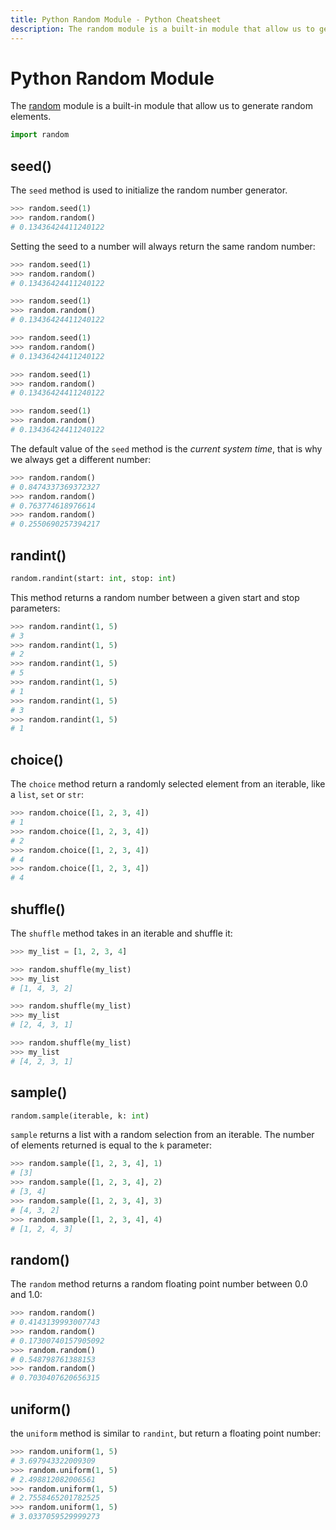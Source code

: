 ```yaml
---
title: Python Random Module - Python Cheatsheet
description: The random module is a built-in module that allow us to generate random elements.
---
```


# Python Random Module

The [random](https://docs.python.org/3/library/random.html) module is a built-in module that allow us to generate random elements.

```python
import random
```

## seed()

The `seed` method is used to initialize the random number generator.

```python
>>> random.seed(1)
>>> random.random()
# 0.13436424411240122
```

Setting the seed to a number will always return the same random number:

```python
>>> random.seed(1)
>>> random.random()
# 0.13436424411240122

>>> random.seed(1)
>>> random.random()
# 0.13436424411240122

>>> random.seed(1)
>>> random.random()
# 0.13436424411240122

>>> random.seed(1)
>>> random.random()
# 0.13436424411240122

>>> random.seed(1)
>>> random.random()
# 0.13436424411240122
```

The default value of the `seed` method is the _current system time_, that is why we always get a different number:

```python
>>> random.random()
# 0.8474337369372327
>>> random.random()
# 0.763774618976614
>>> random.random()
# 0.2550690257394217
```

## randint()

```python
random.randint(start: int, stop: int)
```

This method returns a random number between a given start and stop parameters:

```python
>>> random.randint(1, 5)
# 3
>>> random.randint(1, 5)
# 2
>>> random.randint(1, 5)
# 5
>>> random.randint(1, 5)
# 1
>>> random.randint(1, 5)
# 3
>>> random.randint(1, 5)
# 1
```

## choice()

The `choice` method return a randomly selected element from an iterable, like a `list`, `set` or `str`:

```python
>>> random.choice([1, 2, 3, 4])
# 1
>>> random.choice([1, 2, 3, 4])
# 2
>>> random.choice([1, 2, 3, 4])
# 4
>>> random.choice([1, 2, 3, 4])
# 4
```

## shuffle()

The `shuffle` method takes in an iterable and shuffle it:

```python
>>> my_list = [1, 2, 3, 4]

>>> random.shuffle(my_list)
>>> my_list
# [1, 4, 3, 2]

>>> random.shuffle(my_list)
>>> my_list
# [2, 4, 3, 1]

>>> random.shuffle(my_list)
>>> my_list
# [4, 2, 3, 1]
```

## sample()

```python
random.sample(iterable, k: int)
```

`sample` returns a list with a random selection from an iterable. The number of elements returned is equal to the `k` parameter:

```python
>>> random.sample([1, 2, 3, 4], 1)
# [3]
>>> random.sample([1, 2, 3, 4], 2)
# [3, 4]
>>> random.sample([1, 2, 3, 4], 3)
# [4, 3, 2]
>>> random.sample([1, 2, 3, 4], 4)
# [1, 2, 4, 3]
```

## random()

The `random` method returns a random floating point number between 0.0 and 1.0:

```python
>>> random.random()
# 0.4143139993007743
>>> random.random()
# 0.17300740157905092
>>> random.random()
# 0.548798761388153
>>> random.random()
# 0.7030407620656315
```

## uniform()

the `uniform` method is similar to `randint`, but return a floating point number:

```python
>>> random.uniform(1, 5)
# 3.697943322009309
>>> random.uniform(1, 5)
# 2.498812082006561
>>> random.uniform(1, 5)
# 2.7558465201782525
>>> random.uniform(1, 5)
# 3.0337059529999273
```
